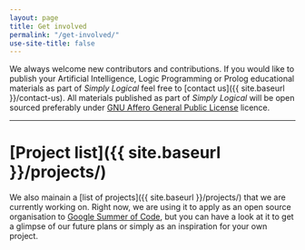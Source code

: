 ```yaml
---
layout: page
title: Get involved
permalink: "/get-involved/"
use-site-title: false
---
```


We always welcome new contributors and contributions. If you would like to publish your Artificial Intelligence, Logic Programming or Prolog educational materials as part of *Simply Logical* feel free to [contact us]({{ site.baseurl }}/contact-us). All materials published as part of *Simply Logical* will be open sourced preferably under [GNU Affero General Public License](https://www.gnu.org/licenses/agpl-3.0.en.html) licence.

---

# [Project list]({{ site.baseurl }}/projects/) #
We also mainain a [list of projects]({{ site.baseurl }}/projects/) that we are currently working on. Right now, we are using it to apply as an open source organisation to [Google Summer of Code](https://summerofcode.withgoogle.com/), but you can have a look at it to get a glimpse of our future plans or simply as an inspiration for your own project.
